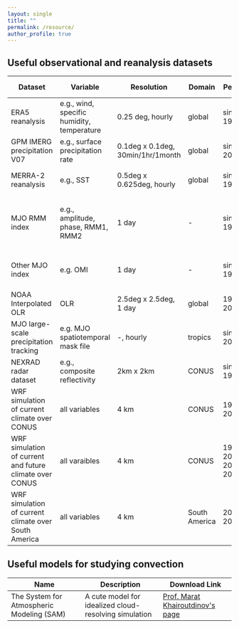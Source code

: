 ```yaml
---
layout: single
title: ""
permalink: /resource/
author_profile: true
---
```


## Useful observational and reanalysis datasets

|   Dataset    |   Variable    | Resolution | Domain | Period |  Download Link  |
|--------------|---------------|------------|--------|--------|--------|
| ERA5 reanalysis   | e.g., wind, specific humidity, temperature | 0.25 deg, hourly          | global | since 1940 | [ECMWF download page](https://cds.climate.copernicus.eu/cdsapp#!/search?type=dataset&text=ERA5) |
| GPM IMERG precipitation V07| e.g., surface precipitation rate  | 0.1deg x 0.1deg, 30min/1hr/1month  | global | since 2000 | [NASA download page](https://disc.gsfc.nasa.gov/datasets/GPM_3IMERGHH_07/summary?keywords=GPM%20IMERG) |
| MERRA-2 reanalysis| e.g., SST                                  | 0.5deg x 0.625deg, hourly | global | since 1980 | [NASA download page](https://daac.gsfc.nasa.gov/datasets/M2T1NXOCN_5.12.4/summary)              |
| MJO RMM index  | e.g., amplitude, phase, RMM1, RMM2            | 1 day                     | -      | since 1974 | [Columbia U. IRI data library](https://iridl.ldeo.columbia.edu/SOURCES/.BoM/.MJO/.RMM/index.html?Set-Language=en) or [Australian Bureau of Meteorology](http://www.bom.gov.au/climate/mjo/)|
| Other MJO index  | e.g. OMI                                    | 1 day                     | -      | since 1979 | [NOAA Physical Sciences Laboratory](https://psl.noaa.gov/mjo/mjoindex/)   |
| NOAA Interpolated OLR | OLR                                    | 2.5deg x 2.5deg, 1 day    | global | 1974-2022  | [Physical Sciences Laboratory](https://www.psl.noaa.gov/data/gridded/data.olrcdr.interp.html) |
|MJO large-scale precipitation tracking| e.g. MJO spatiotemporal mask file | -, hourly       | tropics | since 2000| [UW website](https://orca.atmos.washington.edu/data/lpt/index.html#imerg)|
| NEXRAD radar dataset | e.g., composite reflectivity            | 2km x 2km                 | CONUS  | since 1992 | [NCEI download page](https://www.ncei.noaa.gov/access/metadata/landing-page/bin/iso?id=gov.noaa.ncdc:C00682) |
| WRF simulation of current climate over CONUS | all variables   | 4 km                      | CONUS  | 1980-2021  | [NCAR Research Data Archive](https://rda.ucar.edu/datasets/d559000/#) |
| WRF simulation of current and future climate over CONUS | all varaibles | 4 km             | CONUS  | 1996-2015, 2080-2099 | [NCAR Research Data Archive](https://rda.ucar.edu/datasets/d612005/) |
| WRF simulation of current climate over South America | all variables | 4 km                | South America | 2001-2022 | [NCAR Research Data Archive](https://rda.ucar.edu/datasets/d616000/) |

## Useful models for studying convection

|    Name      |   Description | Download Link  |
|--------------|---------------|----------------|
|   The System for Atmospheric Modeling (SAM) |    A cute model for idealized cloud-resolving simulation    | [Prof. Marat Khairoutdinov's page](http://rossby.msrc.sunysb.edu/~marat/SAM.html) |






